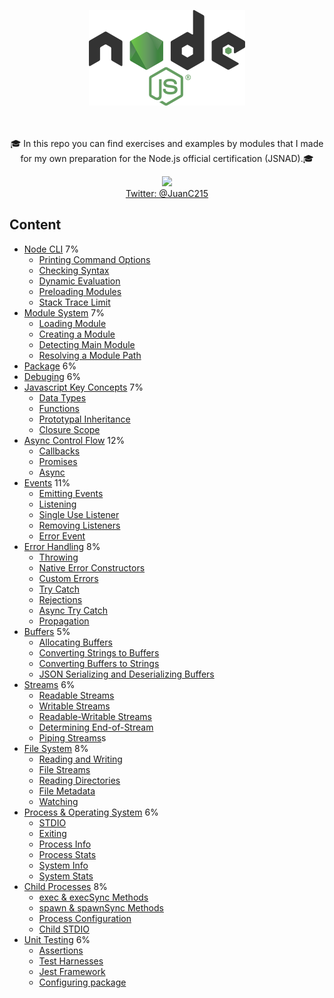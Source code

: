 <p align="center">
  <img src="https://github.com/nodejs/nodejs.dev/raw/master/src/images/nodejslogo.png" width="250" />
  <br /> <br /> <br />
</p>

<p align="center">🎓 In this repo you can find exercises and examples by modules that I made for my own preparation for the Node.js official certification (JSNAD).🎓</p>

<p align="center">
  <a title="MIT License" href="LICENSE.md">
    <img src="https://img.shields.io/github/license/gridsome/gridsome.svg?style=flat-square&label=License&colorB=6cc24a">
  </a>
  <br />
  <a title="Twitter: JuanC215" href="https://twitter.com/JuanC215">
   Twitter: @JuanC215
  </a>
  <br />
</p>

## Content

* [Node CLI] 7%
  * [Printing Command Options]
  * [Checking Syntax]
  * [Dynamic Evaluation]
  * [Preloading Modules]
  * [Stack Trace Limit]
* [Module System] 7%
  * [Loading Module]
  * [Creating a Module]
  * [Detecting Main Module]
  * [Resolving a Module Path]
* [Package] 6%
* [Debuging] 6%
* [Javascript Key Concepts] 7%
  * [Data Types]
  * [Functions]
  * [Prototypal Inheritance]
  * [Closure Scope]
* [Async Control Flow] 12%
  * [Callbacks]
  * [Promises]
  * [Async]
* [Events] 11%
  * [Emitting Events]
  * [Listening]
  * [Single Use Listener]
  * [Removing Listeners]
  * [Error Event]
* [Error Handling] 8%
  * [Throwing]
  * [Native Error Constructors]
  * [Custom Errors]
  * [Try Catch]
  * [Rejections]
  * [Async Try Catch]
  * [Propagation]
* [Buffers] 5%
  * [Allocating Buffers]
  * [Converting Strings to Buffers]
  * [Converting Buffers to Strings]
  * [JSON Serializing and Deserializing Buffers]
* [Streams] 6%
  * [Readable Streams]
  * [Writable Streams]
  * [Readable-Writable Streams]
  * [Determining End-of-Stream]
  * [Piping Streams]s
* [File System] 8%
  * [Reading and Writing]
  * [File Streams]
  * [Reading Directories]
  * [File Metadata]
  * [Watching]
* [Process & Operating System] 6%
  * [STDIO]
  * [Exiting]
  * [Process Info]
  * [Process Stats]
  * [System Info]
  * [System Stats]
* [Child Processes] 8%
  * [exec & execSync Methods]
  * [spawn & spawnSync Methods]
  * [Process Configuration]
  * [Child STDIO]
* [Unit Testing] 6%
  * [Assertions]
  * [Test Harnesses]
  * [Jest Framework]
  * [Configuring package]



[Javascript Key Concepts]: <http://github.com/jsricarde/jsnad-labs/tree/master/es6>
[Data Types]: <https://github.com/jsricarde/jsnad-labs/tree/master/es6#data-types>
[Functions]: <https://github.com/jsricarde/jsnad-labs/tree/master/es6#functions>
[Prototypal Inheritance]: <https://github.com/jsricarde/jsnad-labs/tree/master/es6#prototypal-inheritance-functional>
[Closure Scope]: <https://github.com/jsricarde/jsnad-labs/tree/master/es6#closure-scope>

[Async Control flow]: <http://github.com/jsricarde/jsnad-labs/tree/master/async>
[Callbacks]: <https://github.com/jsricarde/jsnad-labs/tree/master/async#callbacks>
[Promises]: <https://github.com/jsricarde/jsnad-labs/tree/master/async#promises>
[Async]: <https://github.com/jsricarde/jsnad-labs/tree/master/async#async>

[Events]: <http://github.com/jsricarde/jsnad-labs/tree/master/events>
[Single Use Listener]: <http://github.com/jsricarde/jsnad-labs/tree/master/events#single-use-listener>
[Listening]: <http://github.com/jsricarde/jsnad-labs/tree/master/events#listening>
[Emitting Events]: <http://github.com/jsricarde/jsnad-labs/tree/master/events#emitting-events>
[Removing Listeners]: <http://github.com/jsricarde/jsnad-labs/tree/master/events#removing-listeners>
[Error Event]: <http://github.com/jsricarde/jsnad-labs/tree/master/events#error-event>

[Error Handling]: <http://github.com/jsricarde/jsnad-labs/tree/master/error>
[Throwing]: <http://github.com/jsricarde/jsnad-labs/tree/master/error#throwing>
[Native Error Constructors]: <http://github.com/jsricarde/jsnad-labs/tree/master/error#native-error-constructors>
[Custom Errors]: <http://github.com/jsricarde/jsnad-labs/tree/master/error#custom-errors>
[Rejections]: <http://github.com/jsricarde/jsnad-labs/tree/master/error#rejections>
[Propagation]: <http://github.com/jsricarde/jsnad-labs/tree/master/error#propagation>
[Try Catch]: <http://github.com/jsricarde/jsnad-labs/tree/master/error#try-catch>
[Async Try Catch]: <http://github.com/jsricarde/jsnad-labs/tree/master/error#async-try-catch>

[Buffers]: <http://github.com/jsricarde/jsnad-labs/tree/master/buffers>
[JSON Serializing and Deserializing Buffers]: <http://github.com/jsricarde/jsnad-labs/tree/master/buffers#JSON-Serializing-and-Deserializing-Buffers>
[Converting Strings to Buffers]: <http://github.com/jsricarde/jsnad-labs/tree/master/buffers#Converting-Strings-to-Buffers>
[Allocating Buffers]: <http://github.com/jsricarde/jsnad-labs/tree/master/buffers#Allocating-Buffers>
[Converting Buffers to Strings]: <http://github.com/jsricarde/jsnad-labs/tree/master/buffers#Converting-Buffers-to-Strings>

[Streams]: <http://github.com/jsricarde/jsnad-labs/tree/master/streams>
[Readable Streams]: <http://github.com/jsricarde/jsnad-labs/tree/master/streams#Readable-Streams>
[Writable Streams]: <http://github.com/jsricarde/jsnad-labs/tree/master/streams#Writable-Streams>
[Readable-Writable Streams]: <http://github.com/jsricarde/jsnad-labs/tree/master/streams#Readable-Writable-Streams>
[Determining End-of-Stream]: <http://github.com/jsricarde/jsnad-labs/tree/master/streams#Determining-End-of-Stream>
[Piping Streams]: <http://github.com/jsricarde/jsnad-labs/tree/master/streams#Writable-Piping>

[File System]: <http://github.com/jsricarde/jsnad-labs/tree/master/filesystem>
[Reading and Writing]: <http://github.com/jsricarde/jsnad-labs/tree/master/filesystem#Reading-and-Writing>
[File Streams]: <http://github.com/jsricarde/jsnad-labs/tree/master/filesystem#File-Streams>
[Reading Directories]: <http://github.com/jsricarde/jsnad-labs/tree/master/filesystem#Reading-Directories>
[File Metadata]: <http://github.com/jsricarde/jsnad-labs/tree/master/filesystem#File-Metadata>
[Watching]: <http://github.com/jsricarde/jsnad-labs/tree/master/filesystem#Watching>

[Process & Operating System]: <http://github.com/jsricarde/jsnad-labs/tree/master/process&os>
[STDIO]: <http://github.com/jsricarde/jsnad-labs/tree/master/process&os#STDIO>
[Exiting]: <http://github.com/jsricarde/jsnad-labs/tree/master/process&os#Exiting>
[Process Info]: <http://github.com/jsricarde/jsnad-labs/tree/master/process&os#Process-Info>
[Process Stats]: <http://github.com/jsricarde/jsnad-labs/tree/master/process&os#Process-Stats>
[System Info]: <http://github.com/jsricarde/jsnad-labs/tree/master/process&os#System-Info>
[System Stats]: <http://github.com/jsricarde/jsnad-labs/tree/master/process&os#System-Stats>

[Child Processes]: <http://github.com/jsricarde/jsnad-labs/tree/master/child>
[exec & execSync Methods]: <http://github.com/jsricarde/jsnad-labs/tree/master/child#exec--execSync-Methods>
[spawn & spawnSync Methods]: <http://github.com/jsricarde/jsnad-labs/tree/master/child#spawn--spawnSync-Methods>
[Process Configuration]: <http://github.com/jsricarde/jsnad-labs/tree/master/child#Process-Configuration>
[Child STDIO]: <http://github.com/jsricarde/jsnad-labs/tree/master/child#Child-STDIO>

[Unit Testing]: <http://github.com/jsricarde/jsnad-labs/tree/master/ut>
[Assertions]: <http://github.com/jsricarde/jsnad-labs/tree/master/ut#Assertions>
[Test Harnesses]: <http://github.com/jsricarde/jsnad-labs/tree/master/ut#Test-Harnesses>
[Jest Framework]: <http://github.com/jsricarde/jsnad-labs/tree/master/ut#Jest-Framework>
[Configuring package]: <http://github.com/jsricarde/jsnad-labs/tree/master/ut#Configuring-package>

[Module System]: <http://github.com/jsricarde/jsnad-labs/tree/master/module-system>
[Loading Module]: <http://github.com/jsricarde/jsnad-labs/tree/master/module-system#Loading-Module>
[Creating a Module]: <http://github.com/jsricarde/jsnad-labs/tree/master/module-system#Creating-a-Module>
[Detecting Main Module]: <http://github.com/jsricarde/jsnad-labs/tree/master/module-system#Detecting-Main-Module>
[Resolving a Module Path]: <http://github.com/jsricarde/jsnad-labs/tree/master/module-system#Resolving-a-Module-Path>

[Package]: <http://github.com/jsricarde/jsnad-labs/tree/master/semver>

[Node CLI]: <http://github.com/jsricarde/jsnad-labs/tree/master/cli>
[Printing Command Options]: <http://github.com/jsricarde/jsnad-labs/tree/master/cli#Printing-Command-Options>
[Checking Syntax]: <http://github.com/jsricarde/jsnad-labs/tree/master/cli#Checking-Syntax>
[Dynamic Evaluation]: <http://github.com/jsricarde/jsnad-labs/tree/master/cli#Dynamic-Evaluation>
[Preloading Modules]: <http://github.com/jsricarde/jsnad-labs/tree/master/cli#Preloading-Modules>
[Stack Trace Limit]: <http://github.com/jsricarde/jsnad-labs/tree/master/cli#Stack-Trace-Limit>

[Debuging]: <http://github.com/jsricarde/jsnad-labs/tree/master/debuging>
